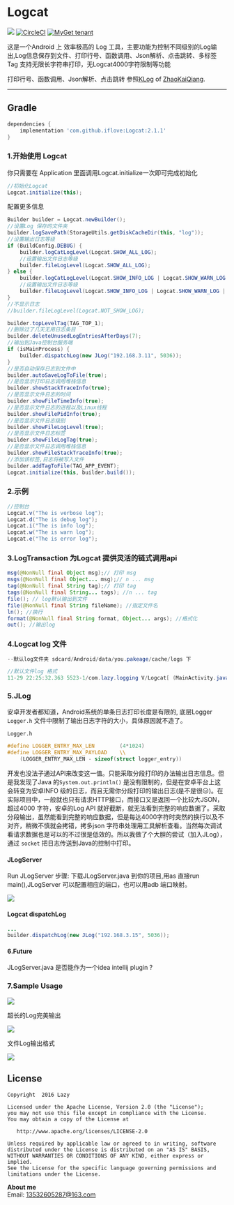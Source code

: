 # Logcat
[![](https://jitpack.io/v/iflove/Logcat.svg)](https://jitpack.io/#iflove/Logcat) [![CircleCI](https://img.shields.io/circleci/project/github/RedSparr0w/node-csgo-parser.svg)]() [![MyGet tenant](https://img.shields.io/dotnet.myget/dotnet-coreclr/dt/Microsoft.DotNet.CoreCLR.svg)]()

这是一个Android 上 效率极高的 Log 工具，主要功能为控制不同级别的Log输出,Log信息保存到文件、打印行号、函数调用、Json解析、点击跳转、多标签Tag 支持无限长字符串打印，无Logcat4000字符限制等功能

 打印行号、函数调用、Json解析、点击跳转 参照[KLog](https://github.com/ZhaoKaiQiang/KLog) of [ZhaoKaiQiang](https://github.com/ZhaoKaiQiang).

---
## Gradle

```groovy
dependencies {
    implementation 'com.github.iflove:Logcat:2.1.1'
}
```

### 1.开始使用 Logcat

你只需要在 Application 里面调用Logcat.initialize一次即可完成初始化
```java
//初始化Logcat
Logcat.initialize(this);
```

配置更多信息
```java
Builder builder = Logcat.newBuilder();
//设置Log 保存的文件夹
builder.logSavePath(StorageUtils.getDiskCacheDir(this, "log"));
//设置输出日志等级
if (BuildConfig.DEBUG) {
    builder.logCatLogLevel(Logcat.SHOW_ALL_LOG);
    //设置输出文件日志等级
    builder.fileLogLevel(Logcat.SHOW_ALL_LOG);
} else {
    builder.logCatLogLevel(Logcat.SHOW_INFO_LOG | Logcat.SHOW_WARN_LOG | Logcat.SHOW_ERROR_LOG);
    //设置输出文件日志等级
    builder.fileLogLevel(Logcat.SHOW_INFO_LOG | Logcat.SHOW_WARN_LOG | Logcat.SHOW_ERROR_LOG);
}
//不显示日志
//builder.fileLogLevel(Logcat.NOT_SHOW_LOG);

builder.topLevelTag(TAG_TOP_1);
//删除过了几天无用日志条目
builder.deleteUnusedLogEntriesAfterDays(7);
//输出到Java控制台服务端
if (isMainProcess) {
    builder.dispatchLog(new JLog("192.168.3.11", 5036));
}
//是否自动保存日志到文件中
builder.autoSaveLogToFile(true);
//是否显示打印日志调用堆栈信息
builder.showStackTraceInfo(true);
//是否显示文件日志的时间
builder.showFileTimeInfo(true);
//是否显示文件日志的进程以及Linux线程
builder.showFilePidInfo(true);
//是否显示文件日志级别
builder.showFileLogLevel(true);
//是否显示文件日志标签
builder.showFileLogTag(true);
//是否显示文件日志调用堆栈信息
builder.showFileStackTraceInfo(true);
//添加该标签,日志将被写入文件
builder.addTagToFile(TAG_APP_EVENT);
Logcat.initialize(this, builder.build());
```

### 2.示例

```java
//控制台
Logcat.v("The is verbose log");
Logcat.d("The is debug log");
Logcat.i("The is info log");
Logcat.w("The is warn log");
Logcat.e("The is error log");

```

### 3.LogTransaction 为Logcat 提供灵活的链式调用api 

```java
msg(@NonNull final Object msg);// 打印 msg
msgs(@NonNull final Object... msg);// n ... msg
tag(@NonNull final String tag);// 打印 tag
tags(@NonNull final String... tags); //n ... tag
file(); // log默认输出到文件
file(@NonNull final String fileName); //指定文件名
ln(); //换行
format(@NonNull final String format, Object... args); //格式化
out(); //输出log
```

### 4.Logcat log 文件

```java
--默认log文件夹 sdcard/Android/data/you.pakeage/cache/logs 下

//默认文件log 格式
11-29 22:25:32.363 5523-1/com.lazy.logging V/Logcat[ (MainActivity.java:104)#PrintLog ] output file msg 
```

### 5.JLog

安卓开发者都知道，Android系统的单条日志打印长度是有限的, 底层Logger  `Logger.h` 文件中限制了输出日志字符的大小，具体原因就不造了。

`Logger.h`

```c
#define LOGGER_ENTRY_MAX_LEN        (4*1024)  
#define LOGGER_ENTRY_MAX_PAYLOAD    \\  
    (LOGGER_ENTRY_MAX_LEN - sizeof(struct logger_entry))

```

开发也没法子通过API来改变这一值。只能采取分段打印的办法输出日志信息。但是我发现了Java 的`System.out.println()` 是没有限制的，但是在安卓平台上这会转变为安卓INFO 级的日志，而且无需你分段打印的输出日志(是不是很😑)。在实际项目中，一般就也只有请求HTTP接口，而接口又是返回一个比较大JSON，超过4000 字符，安卓的Log API 就好截断，就无法看到完整的响应数据了。采取分段输出，虽然能看到完整的响应数据，但是每达4000字符时突然的换行以及不对齐，稍微不慎就会拷错，拷多json 字符串处理用工具解析查看。当然每次调试看请求数据也是可以的不过很是低效的。所以我做了个大胆的尝试（加入JLog），通过 `socket` 把日志传送到Java的控制中打印。

####  JLogServer

Run JLogServer 步骤: 下载JLogServer.java 到你的项目,用as 直接run main(),JLogServer 可以配置相应的端口，也可以用adb 端口映射。

![][20181129-0.png]

[20181129-0.png]: https://github.com/iflove/Logcat/blob/master/ScreenShot/20181129-0.png



#### Logcat dispatchLog

```java
...
builder.dispatchLog(new JLog("192.168.3.15", 5036));
```



#### 6.Future

JLogServer.java 是否能作为一个idea intellij plugin ?




### 7.Sample Usage

![][ScreenShot-2017-12-05.png]

[ScreenShot-2017-12-05.png]: https://github.com/iflove/Logcat/blob/master/ScreenShot/ScreenShot-2017-12-05.png

超长的Log完美输出

![][20181129-1.png]

[20181129-1.png]: https://github.com/iflove/Logcat/blob/master/ScreenShot/20181129-1.png

文件Log输出格式

![][20181129-3.png]

[20181129-3.png]: https://github.com/iflove/Logcat/blob/master/ScreenShot/20181129-3.png

## License

```
Copyright  2016 Lazy

Licensed under the Apache License, Version 2.0 (the "License");
you may not use this file except in compliance with the License.
You may obtain a copy of the License at

   http://www.apache.org/licenses/LICENSE-2.0

Unless required by applicable law or agreed to in writing, software
distributed under the License is distributed on an "AS IS" BASIS,
WITHOUT WARRANTIES OR CONDITIONS OF ANY KIND, either express or implied.
See the License for the specific language governing permissions and
limitations under the License.
```

**About me**  
Email: 13532605287@163.com  
